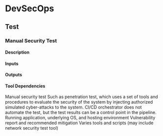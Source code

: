 # DevSecOps

## Test

### Manual Security Test

#### Description

#### Inputs

#### Outputs

#### Tool Dependencies

Manual security
test
Such as penetration test,
which uses a set of tools and
procedures to evaluate the
security of the system by
injecting authorized simulated
cyber-attacks to the system.
CI/CD orchestrator does not
automate the test, but the test
results can be a control point
in the pipeline.
Running
application,
underlying OS, and
hosting environment
Vulnerability
report and
recommended
mitigation
Varies tools and
scripts (may
include network
security test
tool)

